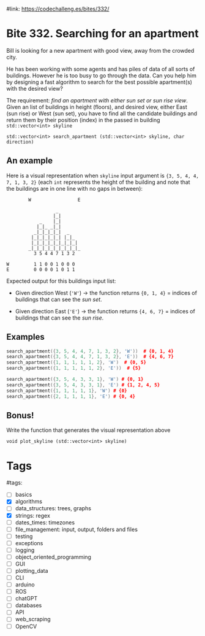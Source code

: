 #link: https://codechalleng.es/bites/332/

# Bite 332. Searching for an apartment               

 Bill is looking for a new apartment with good view, away from the crowded city. 

He has been working with some agents and has piles of data of all  sorts of buildings. However he is too busy to go through the data. Can  you help him by designing a fast algorithm to search for the best  possible apartment(s) with the desired view?

The requirement: *find an apartment with either sun set or sun rise view*. Given an list of buildings in height (floors), and desired view, either East (sun rise) or West (sun set), you have to find all the candidate  buildings and return them by their position (index) in the passed in building `std::vector<int> skyline`  

`std::vector<int> search_apartment (std::vector<int> skyline, char direction)`

 ## An example

Here is a visual representation when `skyline` input argument is `{3, 5, 4, 4, 7, 1, 3, 2}` (each `int` represents the height of the building and note that the buildings are in one line with no gaps in between):

 ```
         W                 E
 
                   _        
                  |_|       
             _    |_|       
            |_|_ _|_|       
           _|_|_|_|_|  _    
          |_|_|_|_|_| |_|_  
          |_|_|_|_|_|_|_|_| 
         _|_|_|_|_|_|_|_|_|_
           3 5 4 4 7 1 3 2 
 
 W         1 1 0 0 1 0 0 0 
 E         0 0 0 0 1 0 1 1      
 ```

Expected output for this buildings input list:

* Given direction West (`'W'`) -> the function returns `{0, 1, 4}` = indices of buildings that can see the *sun set*.

* Given direction East (`'E'`) -> the function returns `{4, 6, 7}` = indices of buildings that can see the *sun rise*.

 ## Examples

 ```c++
 search_apartment({3, 5, 4, 4, 7, 1, 3, 2}, 'W'))  # {0, 1, 4}
 search_apartment({3, 5, 4, 4, 7, 1, 3, 2}, 'E'))  # {4, 6, 7}
 search_apartment({1, 1, 1, 1, 1, 2}, 'W')  # {0, 5}
 search_apartment({1, 1, 1, 1, 1, 2}, 'E'))  # {5}
 
 search_apartment({3, 5, 4, 3, 3, 1}, 'W') # {0, 1}                 
 search_apartment({3, 5, 4, 3, 3, 1}, 'E') # {1, 2, 4, 5}
 search_apartment({1, 1, 1, 1, 1}, 'W') # {0}
 search_apartment({2, 1, 1, 1, 1}, 'E') # {0, 4}
 ```

## Bonus!

Write the function that generates the visual representation above

`void plot_skyline (std::vector<int> skyline)`

# Tags

#tags: 
- [ ] basics
- [x] algorithms
- [ ] data_structures: trees, graphs
- [x] strings: regex
- [ ] dates_times: timezones
- [ ] file_management: input, output, folders and files
- [ ] testing
- [ ] exceptions
- [ ] logging
- [ ] object_oriented_programming
- [ ] GUI
- [ ] plotting_data
- [ ] CLI
- [ ] arduino
- [ ] ROS
- [ ] chatGPT
- [ ] databases
- [ ] API
- [ ] web_scraping
- [ ] OpenCV